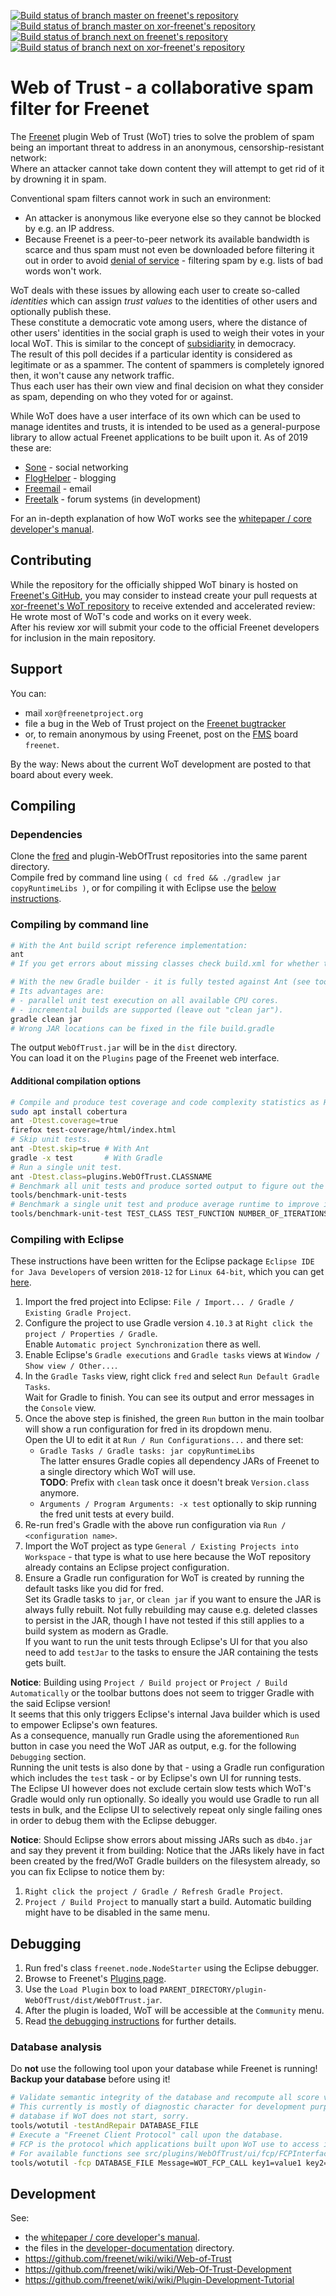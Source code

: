 [![Build status of branch master on freenet's repository](https://travis-ci.org/freenet/plugin-WebOfTrust.svg?branch=master "Build status of branch master on freenet's repository")](https://travis-ci.org/freenet/plugin-WebOfTrust/builds)
[![Build status of branch master on xor-freenet's repository](https://travis-ci.org/xor-freenet/plugin-WebOfTrust.svg?branch=master "Build status of branch master on xor-freenet's repository")](https://travis-ci.org/xor-freenet/plugin-WebOfTrust/builds)
[![Build status of branch next on freenet's repository](https://travis-ci.org/freenet/plugin-WebOfTrust.svg?branch=next "Build status of branch next on freenet's repository")](https://travis-ci.org/freenet/plugin-WebOfTrust/builds)
[![Build status of branch next on xor-freenet's repository](https://travis-ci.org/xor-freenet/plugin-WebOfTrust.svg?branch=next "Build status of branch next on xor-freenet's repository")](https://travis-ci.org/xor-freenet/plugin-WebOfTrust/builds)
# Web of Trust - a collaborative spam filter for Freenet

The [Freenet](https://freenetproject.org) plugin Web of Trust (WoT) tries to solve the problem of
spam being an important threat to address in an anonymous, censorship-resistant network:  
Where an attacker cannot take down content they will attempt to get rid of it by drowning it in
spam.

Conventional spam filters cannot work in such an environment:
- An attacker is anonymous like everyone else so they cannot be blocked by e.g. an IP address.
- Because Freenet is a peer-to-peer network its available bandwidth is scarce and thus spam must
  not even be downloaded before filtering it out in order to avoid
  [denial of service](https://en.wikipedia.org/wiki/Denial-of-service_attack) - filtering spam by
  e.g. lists of bad words won't work.

WoT deals with these issues by allowing each user to create so-called _identities_ which can assign
_trust values_ to the identities of other users and optionally publish these.  
These constitute a democratic vote among users, where the distance of other users' identities in the
social graph is used to weigh their votes in your local WoT. This is similar to the concept of
[subsidiarity](https://en.wikipedia.org/wiki/Subsidiarity) in democracy.  
The result of this poll decides if a particular identity is considered as legitimate or as a
spammer. The content of spammers is completely ignored then, it won't cause any network traffic.  
Thus each user has their own view and final decision on what they consider as spam, depending on
who they voted for or against.

While WoT does have a user interface of its own which can be used to manage identites and trusts,
it is intended to be used as a general-purpose library to allow actual Freenet applications to
be built upon it. As of 2019 these are:
- [Sone](https://github.com/Bombe/Sone) - social networking
- [FlogHelper](https://github.com/freenet/plugin-FlogHelper) - blogging
- [Freemail](https://github.com/freenet/plugin-Freemail) - email
- [Freetalk](https://github.com/freenet/plugin-Freetalk) - forum systems (in development)

For an in-depth explanation of how WoT works see the [whitepaper / core developer's manual](developer-documentation/core-developers-manual/OadSFfF-version1.2-non-print-edition.pdf).

## Contributing

While the repository for the officially shipped WoT binary is hosted on
[Freenet's GitHub](https://github.com/freenet), you may consider to instead create your pull
requests at [xor-freenet's WoT repository](https://github.com/xor-freenet/plugin-WebOfTrust)
to receive extended and accelerated review:  
He wrote most of WoT's code and works on it every week.  
After his review xor will submit your code to the official Freenet developers for inclusion in the
main repository.

## Support

You can:
- mail `xor@freenetproject.org`
- file a bug in the Web of Trust project on the [Freenet bugtracker](https://freenet.mantishub.io)
- or, to remain anonymous by using Freenet, post on the
   [FMS](https://github.com/freenet/wiki/wiki/FMS) board `freenet`.  

By the way: News about the current WoT development are posted to that board about every week.

## Compiling

### Dependencies

Clone the [fred](https://github.com/freenet/fred) and plugin-WebOfTrust repositories into the same
parent directory.  
Compile fred by command line using `( cd fred && ./gradlew jar copyRuntimeLibs )`, or for
compiling it with Eclipse use the [below instructions](#compiling-with-eclipse).

### Compiling by command line

```bash
# With the Ant build script reference implementation:
ant
# If you get errors about missing classes check build.xml for whether the JAR locations are correct.

# With the new Gradle builder - it is fully tested against Ant (see tools/) but lacks some features.
# Its advantages are:
# - parallel unit test execution on all available CPU cores.
# - incremental builds are supported (leave out "clean jar").
gradle clean jar
# Wrong JAR locations can be fixed in the file build.gradle
```

The output `WebOfTrust.jar` will be in the `dist` directory.  
You can load it on the `Plugins` page of the Freenet web interface.  

#### Additional compilation options

```bash
# Compile and produce test coverage and code complexity statistics as HTML.
sudo apt install cobertura
ant -Dtest.coverage=true
firefox test-coverage/html/index.html
# Skip unit tests.
ant -Dtest.skip=true # With Ant
gradle -x test       # With Gradle
# Run a single unit test.
ant -Dtest.class=plugins.WebOfTrust.CLASSNAME
# Benchmark all unit tests and produce sorted output to figure out the slowest ones
tools/benchmark-unit-tests
# Benchmark a single unit test and produce average runtime to improve it
tools/benchmark-unit-test TEST_CLASS TEST_FUNCTION NUMBER_OF_ITERATIONS
```

### Compiling with Eclipse

These instructions have been written for the Eclipse package `Eclipse IDE for Java Developers` of
version `2018-12` for `Linux 64-bit`, which you can get
[here](https://www.eclipse.org/downloads/packages/release/2018-12/r).

1. Import the fred project into Eclipse: `File / Import... / Gradle / Existing Gradle Project`.
2. Configure the project to use Gradle version `4.10.3` at
   `Right click the project / Properties / Gradle`.  
   Enable `Automatic project Synchronization` there as well.
3. Enable Eclipse's `Gradle executions` and `Gradle tasks` views at `Window / Show view / Other...`.
4. In the `Gradle Tasks` view, right click `fred` and select `Run Default Gradle Tasks`.  
   Wait for Gradle to finish. You can see its output and error messages in the `Console` view.
5. Once the above step is finished, the green `Run` button in the main toolbar will show a run
   configuration for fred in its dropdown menu.  
   Open the UI to edit it at `Run / Run Configurations...` and there set:  
   * `Gradle Tasks / Gradle tasks: jar copyRuntimeLibs`  
      The latter ensures Gradle copies all dependency JARs of Freenet to a single directory which
      WoT will use.  
     **TODO**: Prefix with `clean` task once it doesn't break `Version.class` anymore.
   * `Arguments / Program Arguments: -x test` optionally to skip running the fred unit tests at
      every build.
6. Re-run fred's Gradle with the above run configuration via `Run / <configuration name>`.
7. Import the WoT project as type `General / Existing Projects into Workspace` - that type is what
   to use here because the WoT repository already contains an Eclipse project configuration.
8. Ensure a Gradle run configuration for WoT is created by running the default tasks like you did
   for fred.  
   Set its Gradle tasks to `jar`, or `clean jar` if you want to ensure the JAR is always fully
   rebuilt. Not fully rebuilding may cause e.g. deleted classes to persist in the JAR, though
   I have not tested if this still applies to a build system as modern as Gradle.  
   If you want to run the unit tests through Eclipse's UI for that you also need to add `testJar`
   to the tasks to ensure the JAR containing the tests gets built.

**Notice**: Building using `Project / Build project` or `Project / Build Automatically` or the
toolbar buttons does not seem to trigger Gradle with the said Eclipse version!  
It seems that this only triggers Eclipse's internal Java builder which is used to empower Eclipse's
own features.  
As a consequence, manually run Gradle using the aforementioned `Run` button in case you need the
WoT JAR as output, e.g. for the following `Debugging` section.  
Running the unit tests is also done by that - using a Gradle run configuration which includes the
`test` task - or by Eclipse's own UI for running tests.  
The Eclipse UI however does not exclude certain slow tests which WoT's Gradle would only run
optionally. So ideally you would use Gradle to run all tests in bulk, and the Eclipse UI to
selectively repeat only single failing ones in order to debug them with the Eclipse debugger.

**Notice**: Should Eclipse show errors about missing JARs such as `db4o.jar` and say they prevent it
from building: Notice that the JARs likely have in fact been created by the fred/WoT Gradle
builders on the filesystem already, so you can fix Eclipse to notice them by:
1. `Right click the project / Gradle / Refresh Gradle Project`.
2. `Project / Build Project` to manually start a build. Automatic building might have to be disabled
   in the same menu.

## Debugging

1. Run fred's class `freenet.node.NodeStarter` using the Eclipse debugger.
2. Browse to Freenet's [Plugins page](http://127.0.0.1:8888/plugins/).
3. Use the `Load Plugin` box to load `PARENT_DIRECTORY/plugin-WebOfTrust/dist/WebOfTrust.jar`.
4. After the plugin is loaded, WoT will be accessible at the `Community` menu.
5. Read [the debugging instructions](developer-documentation/Debugging.txt) for further details.

### Database analysis

Do **not** use the following tool upon your database while Freenet is running!  
**Backup your database** before using it!

```bash
# Validate semantic integrity of the database and recompute all score values (= "computed trust" in the UI).
# This currently is mostly of diagnostic character for development purposes, it is unlikely to fix your
# database if WoT does not start, sorry.
tools/wotutil -testAndRepair DATABASE_FILE
# Execute a "Freenet Client Protocol" call upon the database.
# FCP is the protocol which applications built upon WoT use to access its API.
# For available functions see src/plugins/WebOfTrust/ui/fcp/FCPInterface.java
tools/wotutil -fcp DATABASE_FILE Message=WOT_FCP_CALL key1=value1 key2=value2 ...
```

## Development

See:
- the [whitepaper / core developer's manual](developer-documentation/core-developers-manual/OadSFfF-version1.2-non-print-edition.pdf).
- the files in the [developer-documentation](developer-documentation) directory.
- https://github.com/freenet/wiki/wiki/Web-of-Trust
- https://github.com/freenet/wiki/wiki/Web-Of-Trust-Development
- https://github.com/freenet/wiki/wiki/Plugin-Development-Tutorial
